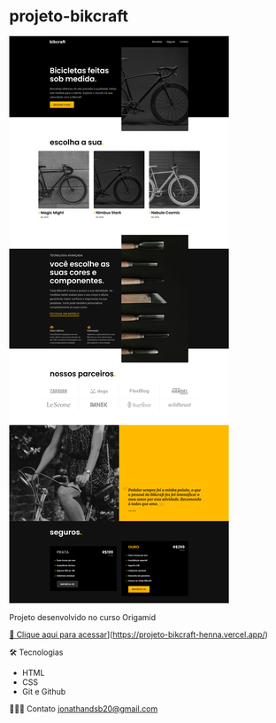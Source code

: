 # projeto-bikcraft


![preview](preview.png)

Projeto desenvolvido no curso Origamid


[🔗 Clique aqui para acessar](https://jonathandesb.github.io/projeto-portifolio/)](https://projeto-bikcraft-henna.vercel.app/)

🛠️ Tecnologias
- HTML
- CSS
- Git e Github

🧙🏾‍♂️ Contato
jonathandsb20@gmail.com
